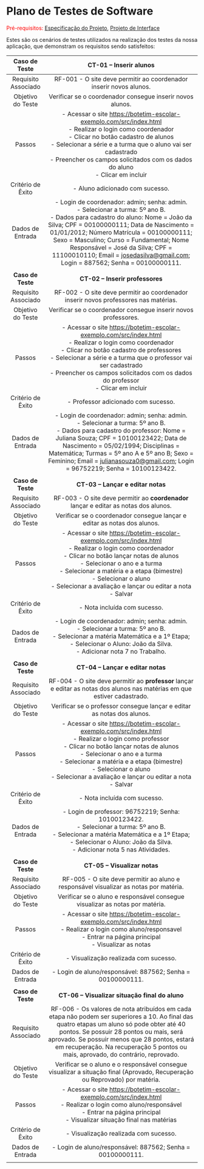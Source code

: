 # Plano de Testes de Software

<span style="color:red">Pré-requisitos: <a href="2-Especificação do Projeto.md"> Especificação do Projeto</a></span>, <a href="3-Projeto de Interface.md"> Projeto de Interface</a>

Estes são os cenários de testes utilizados na realização dos testes da nossa aplicação, que demonstram os requisitos sendo satisfeitos:

 

| **Caso de Teste** 	| **CT-01 – Inserir alunos** 	|
|:---:	|:---:	|
|	Requisito Associado 	| RF-001 - O site deve permitir ao coordenador inserir novos alunos. |
| Objetivo do Teste 	| Verificar se o coordenador consegue inserir novos alunos. |
| Passos 	| - Acessar o site https://botetim-escolar-exemplo.com/src/index.html <br> - Realizar o login como coordenador <br> - Clicar no botão cadastro de alunos <br> - Selecionar a série e a turma que o aluno vai ser cadastrado <br> - Preencher os campos solicitados com os dados do aluno <br> - Clicar em incluir |
|Critério de Êxito | - Aluno adicionado com sucesso. |
|Dados de Entrada | - Login de coordenador: admin; senha: admin. <br> - Selecionar a turma: 5º ano B. <br> - Dados para cadastro do aluno: Nome = João da Silva; CPF = 00100000111; Data de Nascimento = 01/01/2012; Número Matrícula = 00100000111; Sexo = Masculino; Curso = Fundamental; Nome Responsável = José da Silva; CPF = 11100010110; Email = josedasilva@gmail.com; Login = 887562; Senha = 00100000111.|
|  	|  	|
| **Caso de Teste** 	| **CT-02 – Inserir professores** 	|
|	Requisito Associado 	| RF-002 - O site deve permitir ao coordenador inserir novos professores nas matérias. |
| Objetivo do Teste 	| Verificar se o coordenador consegue inserir novos professores. |
| Passos 	| - Acessar o site https://botetim-escolar-exemplo.com/src/index.html <br> - Realizar o login como coordenador <br> - Clicar no botão cadastro de professores <br> - Selecionar a série e a turma que o professor vai ser cadastrado <br> - Preencher os campos solicitados com os dados do professor <br> - Clicar em incluir |
|Critério de Êxito | - Professor adicionado com sucesso. |
|Dados de Entrada | - Login de coordenador: admin; senha: admin. <br> - Selecionar a turma: 5º ano B. <br> - Dados para cadastro do professor: Nome = Juliana Souza; CPF = 10100123422; Data de Nascimento = 05/02/1994; Disciplinas = Matemática; Turmas = 5º ano A e 5º ano B; Sexo = Feminino; Email = julianasouza0@gmail.com; Login = 96752219; Senha = 10100123422. |
|  	|  	|
| **Caso de Teste** 	| **CT-03 – Lançar e editar notas** 	|
|	Requisito Associado 	| RF-003 - O site deve permitir ao **coordenador** lançar e editar as notas dos alunos. |
| Objetivo do Teste 	| Verificar se o coordenador consegue lançar e editar as notas dos alunos. |
| Passos 	| - Acessar o site https://botetim-escolar-exemplo.com/src/index.html <br> - Realizar o login como coordenador <br> - Clicar no botão lançar notas de alunos <br> - Selecionar o ano e a turma <br> - Selecionar a matéria e a etapa (bimestre) <br> - Selecionar o aluno <br> - Selecionar a avaliação e lançar ou editar a nota <br> - Salvar |
|Critério de Êxito | - Nota incluída com sucesso. |
|Dados de Entrada | - Login de coordenador: admin; senha: admin. <br> - Selecionar a turma: 5º ano B.<br> - Selecionar a matéria Matemática e a 1º Etapa; <br> - Selecionar o Aluno: João da Silva. <br> - Adicionar nota 7 no Trabalho. |
|  	|  	|
| **Caso de Teste** 	| **CT-04 – Lançar e editar notas** 	|
|	Requisito Associado 	| RF-004 - O site deve permitir ao **professor** lançar e editar as notas dos alunos nas matérias em que estiver cadastrado. |
| Objetivo do Teste 	| Verificar se o professor consegue lançar e editar as notas dos alunos. |
| Passos 	| - Acessar o site https://botetim-escolar-exemplo.com/src/index.html <br> - Realizar o login como professor <br> - Clicar no botão lançar notas de alunos <br> - Selecionar o ano e a turma <br> - Selecionar a matéria e a etapa (bimestre) <br> - Selecionar o aluno <br> - Selecionar a avaliação e lançar ou editar a nota <br> - Salvar |
|Critério de Êxito | - Nota incluída com sucesso. |
|Dados de Entrada | - Login de professor: 96752219; Senha: 10100123422. <br> - Selecionar a turma: 5º ano B. <br> - Selecionar a matéria Matemática e a 1º Etapa; <br> - Selecionar o Aluno: João da Silva. <br> - Adicionar nota 5 nas Atividades. |
|  	|  	|
| **Caso de Teste** 	| **CT-05 – Visualizar notas** 	|
|	Requisito Associado 	| RF-005 - O site deve permitir ao aluno e responsável visualizar as notas por matéria. |
| Objetivo do Teste 	| Verificar se o aluno e responsável consegue visualizar as notas por matéria. |
| Passos 	| - Acessar o site https://botetim-escolar-exemplo.com/src/index.html <br> - Realizar o login como aluno/responsavel <br> - Entrar na página principal <br> - Visualizar as notas |
|Critério de Êxito | - Visualização realizada com sucesso. |
|Dados de Entrada | - Login de aluno/responsável: 887562; Senha = 00100000111. |
|  	|  	|
| **Caso de Teste** 	| **CT-06 – Visualizar situação final do aluno** 	|
|	Requisito Associado 	| RF-006 - Os valores de nota atribuídos em cada etapa não podem ser superiores a 10. Ao final das quatro etapas um aluno só pode obter até 40 pontos. Se possuir 28 pontos ou mais, será aprovado. Se possuir menos que 28 pontos, estará em recuperação. Na recuperação 5 pontos ou mais, aprovado, do contrário, reprovado. |
| Objetivo do Teste 	| Verificar se o aluno e o responsável consegue visualizar a situação final (Aprovado, Recuperação ou Reprovado) por matéria. |
| Passos 	| - Acessar o site https://botetim-escolar-exemplo.com/src/index.html <br> - Realizar o login como aluno/responsável <br> - Entrar na página principal <br> - Visualizar situação final nas matérias |
|Critério de Êxito | - Visualização realizada com sucesso. |
|Dados de Entrada | - Login de aluno/responsável: 887562; Senha = 00100000111.|
|  	|  	|


